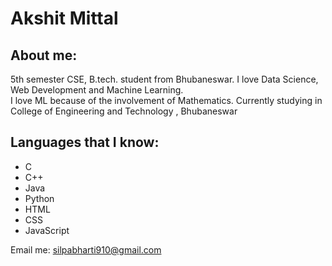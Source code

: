 # Akshit Mittal

## About me:

5th semester CSE, B.tech. student from Bhubaneswar. I love Data Science, Web Development and Machine Learning.  
I love ML because of the involvement of Mathematics. Currently studying in College of Engineering and Technology , Bhubaneswar


## Languages that I know:

- C
- C++
- Java
- Python
- HTML
- CSS
- JavaScript

Email me: silpabharti910@gmail.com